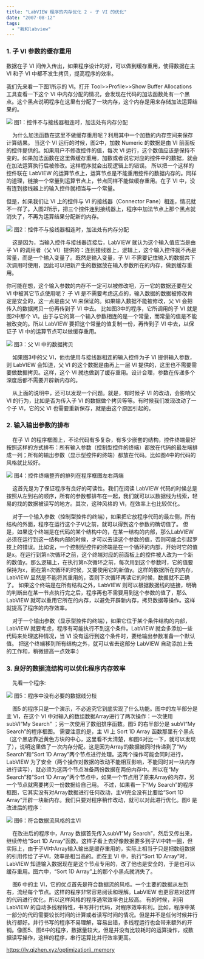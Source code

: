 ```yaml
---
title: "LabVIEW 程序的内存优化 2 - 子 VI 的优化"
date: "2007-08-12"
tags: 
  - "我和labview"
---
```


### 1\. 子 VI 参数的缓存重用

数据在子 VI 间传入传出，如果程序设计的好，可以做到缓存重用，使得数据在主 VI 和子 VI 中都不发生拷贝，提高程序的效率。

我们先来看一下图1所示的 VI。打开 Tool>>Profile>>Show Buffer Allocations 工具查看一下这个 VI 中内存分配的情况，会发现在代码的加法函数处有一个黑点。这个黑点说明程序在这里有分配了一块内存，这个内存是用来存储加法运算结果的。

![](http://byfiles.storage.live.com/y1p9T-DUOhUWBYRTcYTuPsPSihqbVSdK5Lzz1KMLsUV41lkmgCo69YvbHL6cKkx0VoNSxMiW6VdI-0) 图1：控件不与接线器相连时，加法处有内存分配

    为什么加法函数在这里不做缓存重用呢？利用其中一个加数的内存空间来保存计算结果。 当这个 VI 运行的时候，图2中，加数 Numeric 的数据是由 VI 前面板的控件提供的。如果用户不修改控件的值，每次 VI 运行，这个数值应该是保持不变的。如果加法函数在这里做缓存重用，加数或者说它对应的控件中的数据，就会在加法运算执行后被修改。这样程序就会出现逻辑上的错误。 所以把一个这样的控件联在 LabVIEW 的运算节点上，运算节点是不能重用控件的数据内存的。同样的道理，链接一个常量到运算节点上，节点同样不能做缓存重用。在子 VI 中，没有连到接线器上的输入控件就相当与一个常量。

但是，如果我们让 VI 上的控件与 VI 的接线器（Connector Pane）相连，情况就不一样了。入图2所示，把三个控件连到接线器上，程序中加法节点上那个黑点就消失了，不再为运算结果分配新的内存。

![](http://byfiles.storage.live.com/y1p9T-DUOhUWBbyKGluCU5rErbgNebgN08XN1Ac6NwQao7V47HrIJHYdlvfdQthgsw3pCv9O6fSY7w) 图2：控件不与接线器相连时，加法处有内存分配

    这是因为，当输入控件与接线器连接后，LabVIEW 就认为这个输入值应当是由子 VI 的调用者（父 VI）提供的：连到接线器上，逻辑上，这个输入控件就不再是常量，而是一个输入变量了。既然是输入变量，子 VI 不需要记住输入的数据共下次调用时使用，因此可以把新产生的数据放在输入参数所在的内存，做到缓存重用。

你可能在想，这个输入参数的内存不一定可以被修改吧，万一它的数据还要在父 VI 中被其它节点使用呢？ 子 VI 是不需要考虑这点的，输入数据的数据被修改肯定是安全的，这一点是由父 VI 来保证的。如果输入数据不能被修改，父 VI 会把传入的数据拷贝一份再传到子 VI 中去。 比如图3中的程序，它所调用的子 VI 就是图2中那个 VI。由于与它的第一个输入参数相连的是一个常量，而常量的值是不能被改变的。所以 LabVIEW 要把这个常量的值复制一份，再传到子 VI 中去，以保证子 VI 中的运算节点可以做缓存重用。

![](http://byfiles.storage.live.com/y1p9T-DUOhUWBYGh2x5-qczFmGmHulgcr88GM3IbefvPF0CCrGfF2hjkiwVEqtHzQk49qtuN4QHjxg) 图3：父 VI 中的数据拷贝

    如果图3中的父 VI，他也使用与接线器相连的输入控件为子 VI 提供输入参数，则 LabVIEW 会知道，父 VI 的这个数据是由再上一层 VI 提供的，这里也不需要需要做数据拷贝。这样，这个 VI 就也做到了缓存重用。设计合理，参数在传递多个深度后都不需要开辟新内存的。

    从上面的说明中，还可以发现一个问题。就是，有时候子 VI 的改动，会影响父 VI 的行为，比如是否为传入子 VI 的数据做个拷贝等等。有时候我们发现改动了一个子 VI，它的父 VI 也需要重新保存，就是由这个原因引起的。

### 2\. 输入输出参数的排布

    在子 VI 的程序框图上，不论代码有多复杂，有多少嵌套的结构，控件终端最好按照这样的方式排布：所有输入参数（控制型控件的终端）都放在代码的最左端排成一列；所有的输出参数（显示型控件的终端）都放在代码。比如图4中的代码的风格就比较好。

![](http://byfiles.storage.live.com/y1p9T-DUOhUWBbxIoEfSjsGQMky0SmeGi9HXcwA5gb5kmrX5k3XNhm6YyFHOEVxUawv_MyNd4YdoOs) 图4：控件终端整齐的排列在程序框图左右两端

    这首先是为了保证程序有良好的可读性。我们在阅读 LabVIEW 代码的时候总是按照从左到右的顺序，所有的参数都排布在一起，我们就可以以数据线为线索，轻易的找的数据被读写的地方。其次，这种风格的 VI，在效率上也比较优化。

    对于一个输入参数（控制型控件的终端），如果把它放程序代码的最左侧，所有结构的外面，程序在运行这个子VI之前，就可以得到这个参数的确切值了。 但是，如果这个终端是在代码的某个结构中的，在某一结构的内部，那么LabVIEW必须在运行到这一结构内部的时候，才可以去读这个参数的值，否则可能会引起罗技上的错误。比如说，一个控制型控件的终端是在一个循环的内部，开始时它的值是x。在运行到第n次循环之前，这个终端对应的前面板上的控件被人改为一个新的数值y。那么逻辑上，在执行第n次循环之前，每次用到这个参数时，它的值要保持为x，而在第n次循环的时候，又要使用它的新值y。这样的数据所在的内存，LabVIEW 显然是不能将其重用的，否则下次循环再读它的时候，数据就不正确了。 如果这个终端是在所有结构之外，LabVIEW 则可以根据数据线的链接，明确的判断出在某一节点执行完之后，程序再也不需要用到这个参数的值了，那么 LabVIEW 就可以重用它所在的内存，以避免开辟新内存，拷贝数据等操作。这样就提高了程序的内存效率。

    对于一个输出参数（显示型控件的终端），如果它位于某个条件结构的内部，LabVIEW 就要考虑，程序有可能执行不到这个条件。LabVIEW 就会多添加一些代码来处理这种情况，当 VI 没有运行到这个条件时，要给输出参数准备一个默认值。 把这个终端移到所有结构之外，就可以省去这部分 LabVIEW 自动添加上去的工作和，稍微提高一点效率:)

### 3\. 良好的数据流结构可以优化程序内存效率

    先看一个程序:

![](http://byfiles.storage.live.com/y1pIcO_924THodquN0UEmQKHZuQwxG4iOajcDZ_9FyV_T8-n-gGlZn_yylGPmUZUtofE9zlcacENxA) 图5：程序中没有必要的数据线分枝

    图5 的程序只是一个演示，不必追究它到底实现了什么功能。图中的左半部分是主 VI，在这个 VI 中对输入的数组数据Array进行了两次操作：一次使用 subVI“My Search” ；另一次使用了数组排序函数。图5 的右半部分是 subVI“My Search”的程序框图。 需要注意的是，主 VI 上 Sort 1D Array 函数那里有个黑点（这个黑店靠近黄色方块的中心，这里看不太清楚，和图6对比一下，就可以发现了），说明这里做了一次内存分配。这是因为Array的数据被同时传递到了“My Search”和“Sort 1D Array”两个节点进行处理。这两个操作可能会同时进行，LabVIEW 为了安全（两个操作对数据的改动不能相互影响，不能同时对一块内存进行读写），就必须为这两个节点准备两份数据在两份内存中。所以在“My Search”和“Sort 1D Array”两个节点中，如果一个节点用了原来Array的内存，另一个节点就需要拷贝一份数据给自己用。 不过，如果看一下“My Search”的程序框图，它其实没有对Array数据进行任何改动，主VI完全没有比要给“Sort 1D Array”开辟一块新内存。我们只要对程序稍作改动，就可以对此进行优化。图6 是改进后的程序：

![](http://byfiles.storage.live.com/y1pIcO_924THocjabdx8BzprzTSA3zfx9zKHLplgV71Yf9mvgKBDeNlbCk36C_HxygT8FlOLflgHsw) 图6：符合数据流风格的主VI

    在改进后的程序中，Array 数据首先传入subVI“My Search”，然后又传出来，继续传给“Sort 1D Array”函数。这样子看上去好像数据要多到子VI中转一圈，但实际上，由于子VI中Array输入输出是缓存重用的，实际上相当于只是把数组数据的引用传给了子VI，效率是相当高的。而在主 VI 中，执行“Sort 1D Array”时，LabVIEW 知道输入数据现在是这个节点专用的，改了他也是安全的，于是也可以缓存重用。图六中，“Sort 1D Array”上的那个小黑点就消失了。

    图6 中的主 VI，它的优点首先是符合数据流的风格。一个主要的数据从左到右，流经每个节点。这样的程序非常容易阅读和理解。LabVIEW 也更容易对这样的代码进行优化，所以这样风格的程序通常效率也比较高。 有的时候，利用 LabVIEW 的自动多线程特性，书写并行代码，对程序效率有利。比如，程序中某一部分的代码需要较长时间的计算或者读写时间的情况。但是并不是任何时候并行执行都好。并行书写的程序不易理解，容易出错，多线程运行也会带来额外的开销。像图5、图6中的程序，数据量较大，但是并没有比较耗时的运算操作，或数据读写操作，这样的程序，串行运算比并行效率更高。

https://lv.qizhen.xyz/optimization\_memory
